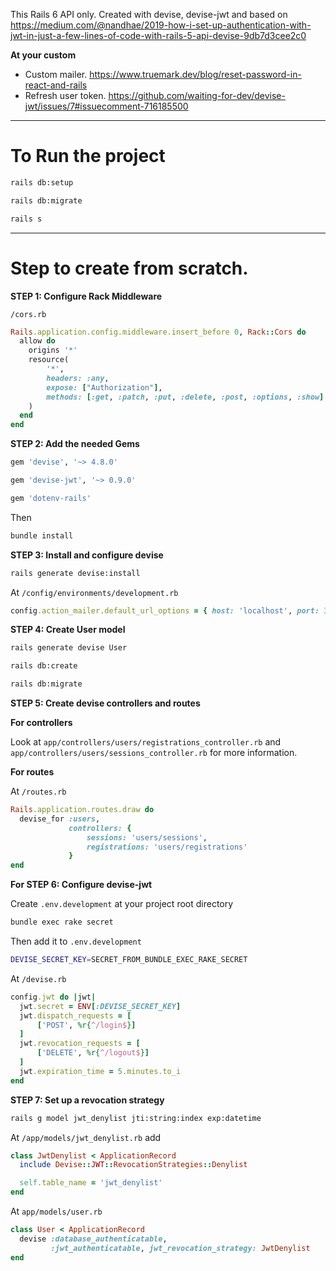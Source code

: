 This Rails 6 API only. Created with devise, devise-jwt and based on  
https://medium.com/@nandhae/2019-how-i-set-up-authentication-with-jwt-in-just-a-few-lines-of-code-with-rails-5-api-devise-9db7d3cee2c0

**At your custom**

- Custom mailer. https://www.truemark.dev/blog/reset-password-in-react-and-rails
- Refresh user token. https://github.com/waiting-for-dev/devise-jwt/issues/7#issuecomment-716185500

***

# To Run the project

```bash
rails db:setup

rails db:migrate

rails s
```

***

# Step to create from scratch.

**STEP 1: Configure Rack Middleware**

`/cors.rb`

```ruby
Rails.application.config.middleware.insert_before 0, Rack::Cors do
  allow do
    origins '*'
    resource(
        '*',
        headers: :any,
        expose: ["Authorization"],
        methods: [:get, :patch, :put, :delete, :post, :options, :show]
    )
  end
end
```

**STEP 2: Add the needed Gems**

```ruby
gem 'devise', '~> 4.8.0'

gem 'devise-jwt', '~> 0.9.0'

gem 'dotenv-rails'
```

Then

```bash
bundle install
```

**STEP 3: Install and configure devise**

```bash
rails generate devise:install
```

At `/config/environments/development.rb`

```ruby
config.action_mailer.default_url_options = { host: 'localhost', port: 3000 }
```

**STEP 4: Create User model**

```bash
rails generate devise User

rails db:create

rails db:migrate
```

**STEP 5: Create devise controllers and routes**

**For controllers**

Look at `app/controllers/users/registrations_controller.rb` and `app/controllers/users/sessions_controller.rb`
for more information.

**For routes**

At `/routes.rb`

```ruby
Rails.application.routes.draw do
  devise_for :users,
             controllers: {
                 sessions: 'users/sessions',
                 registrations: 'users/registrations'
             }
end
```

**For STEP 6: Configure devise-jwt**

Create `.env.development` at your project root directory

```bash
bundle exec rake secret
```

Then add it to `.env.development`

```bash
DEVISE_SECRET_KEY=SECRET_FROM_BUNDLE_EXEC_RAKE_SECRET
```

At `/devise.rb`

```ruby
config.jwt do |jwt|
  jwt.secret = ENV[:DEVISE_SECRET_KEY]
  jwt.dispatch_requests = [
      ['POST', %r{^/login$}]
  ]
  jwt.revocation_requests = [
      ['DELETE', %r{^/logout$}]
  ]
  jwt.expiration_time = 5.minutes.to_i 
end
```

**STEP 7: Set up a revocation strategy**

```bash
rails g model jwt_denylist jti:string:index exp:datetime
```

At `/app/models/jwt_denylist.rb` add

```ruby
class JwtDenylist < ApplicationRecord
  include Devise::JWT::RevocationStrategies::Denylist

  self.table_name = 'jwt_denylist'
end
```

At `app/models/user.rb`

```ruby
class User < ApplicationRecord
  devise :database_authenticatable,
         :jwt_authenticatable, jwt_revocation_strategy: JwtDenylist
end
```
